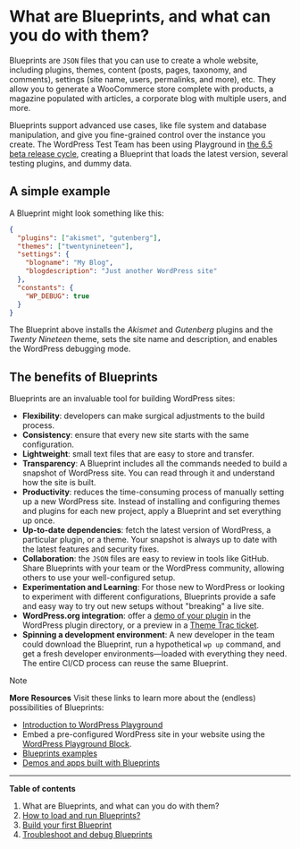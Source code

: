 # What are Blueprints, and what can you do with them?

Blueprints are `JSON` files that you can use to create a whole website, including plugins, themes, content (posts, pages, taxonomy, and comments), settings (site name, users, permalinks, and more), etc. They allow you to generate a WooCommerce store complete with products, a magazine populated with articles, a corporate blog with multiple users, and more.

Blueprints support advanced use cases, like file system and database manipulation, and give you fine-grained control over the instance you create. The WordPress Test Team has been using Playground in [the 6.5 beta release cycle](https://wordpress.org/news/2024/03/wordpress-6-5-release-candidate-2/), creating a Blueprint that loads the latest version, several testing plugins, and dummy data.

## A simple example

A Blueprint might look something like this:

```json
{
  "plugins": ["akismet", "gutenberg"],
  "themes": ["twentynineteen"],
  "settings": {
    "blogname": "My Blog",
    "blogdescription": "Just another WordPress site"
  },
  "constants": {
    "WP_DEBUG": true
  }
}
```

The Blueprint above installs the _Akismet_ and _Gutenberg_ plugins and the _Twenty Nineteen_ theme, sets the site name and description, and enables the WordPress debugging mode.

## The benefits of Blueprints

Blueprints are an invaluable tool for building WordPress sites:

- **Flexibility**: developers can make surgical adjustments to the build process.
- **Consistency**: ensure that every new site starts with the same configuration.
- **Lightweight**: small text files that are easy to store and transfer.
- **Transparency**: A Blueprint includes all the commands needed to build a snapshot of WordPress site. You can read through it and understand how the site is built.
- **Productivity**: reduces the time-consuming process of manually setting up a new WordPress site. Instead of installing and configuring themes and plugins for each new project, apply a Blueprint and set everything up once.
- **Up-to-date dependencies**: fetch the latest version of WordPress, a particular plugin, or a theme. Your snapshot is always up to date with the latest features and security fixes.
- **Collaboration**: the `JSON` files are easy to review in tools like GitHub. Share Blueprints with your team or the WordPress community, allowing others to use your well-configured setup. 
- **Experimentation and Learning**: For those new to WordPress or looking to experiment with different configurations, Blueprints provide a safe and easy way to try out new setups without "breaking" a live site.
- **WordPress.org integration**: offer a [demo of your plugin](https://developer.wordpress.org/plugins/wordpress-org/previews-and-blueprints/) in the WordPress plugin directory, or a preview in a [Theme Trac ticket](https://meta.trac.wordpress.org/ticket/7382).
- **Spinning a development environment**: A new developer in the team could download the Blueprint, run a hypothetical `wp up` command, and get a fresh developer environments—loaded with everything they need. The entire CI/CD process can reuse the same Blueprint.

> [!NOTE]
> **More Resources**
> Visit these links to learn more about the (endless) possibilities of Blueprints:
>
> - [Introduction to WordPress Playground](https://developer.wordpress.org/news/2024/04/05/introduction-to-playground-running-wordpress-in-the-browser/)
> - Embed a pre-configured WordPress site in your website using the [WordPress Playground Block](https://wordpress.org/plugins/interactive-code-block/).
> - [Blueprints examples](https://wordpress.github.io/wordpress-playground/blueprints-api/examples)
> - [Demos and apps built with Blueprints](https://wordpress.github.io/wordpress-playground/links-and-resources#apps-built-with-wordpress-playground)

***

**Table of contents**
1. What are Blueprints, and what can you do with them?
2. [How to load and run Blueprints?](./how-to-run-blueprints.md)
3. [Build your first Blueprint](./building-your-first-blueprint.md)
4. [Troubleshoot and debug Blueprints](./debugging-blueprints.md)
